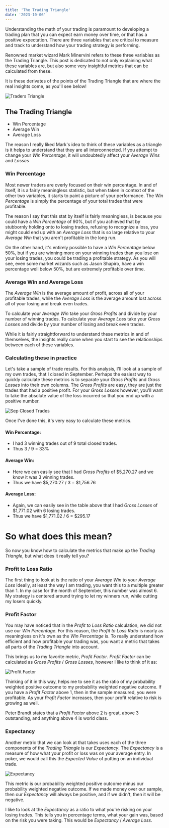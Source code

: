 ```yaml
---
title: 'The Trading Triangle'
date: '2023-10-06'
---
```


Understanding the math of your trading is paramount to developing a trading plan that you can expect earn money over time, or that has a positive expectation.  There are three variables that are critical to measure and track to understand how your trading strategy is performing.

Renowned market wizard Mark Minervini refers to these three variables as the Trading Triangle. This post is dedicated to not only explaining what these variables are, but also some very insightful metrics that can be calculated from these.

It is these derivates of the points of the Trading Triangle that are where the real insights come, as you'll see below!

![Traders Triangle](/assets/blog/trading-triangle/trading-triangle.jpg)

## The Trading Triangle
 - Win Percentage
 - Average Win
 - Average Loss

The reason I really liked Mark's idea to think of these variables as a triangle is it helps to understand that they are all interconnected.  If you attempt to change your *Win Percentage*, it will undoubtedly affect your *Average Wins* and *Losses*

### Win Percentage
Most newer traders are overly focused on their win percentage.  In and of itself, it is a fairly meaningless statistic, but when taken in context of the other two variables, it starts to paint a picture of your performance.
The *Win Percentage* is simply the percentage of your total trades that were profitable.

The reason I say that this stat by itself is fairly meaningless, is because you could have a *Win Percentage* of 90%, but if you achieved that by stubbornly holding onto to losing trades, refusing to recognize a loss, you might could end up with an *Average Loss* that is so large relative to your *Average Win* that you aren't profitable in the long run.

On the other hand, it's entirely possible to have a *Win Percentage* below 50%, but if you are winning more on your winning trades than you lose on your losing trades, you could be trading a profitable strategy.
As you will see, even some market wizards such as Jason Shapiro, have a win percentage well below 50%, but are extremely profitable over time.

### Average Win and Average Loss
The *Average Win* is the average amount of profit, across all of your profitable trades, while the *Average Loss* is the average amount lost across all of your losing and break even trades.

To calculate your *Average Win* take your *Gross Profits* and divide by your number of winning trades.
To calculate your *Average Loss* take your *Gross Losses* and divide by your number of losing and break even trades.

While it is fairly straightforward to understand these metrics in and of themselves, the insights really come when you start to see the relationships between each of these variables.

### Calculating these in practice
Let's take a sample of trade results.
For this analysis, I'll look at a sample of my own trades, that I closed in September.
Perhaps the easiest way to quickly calculate these metrics is to separate your *Gross Profits* and *Gross Losses* into their own columns. 
The *Gross Profits* are easy, they are just the trades that had a positive profit.
For your *Gross Losses* however, you'll want to take the absolute value of the loss incurred so that you end up with a positive number.

![Sep Closed Trades](/assets/blog/trading-triangle/sep-closed-trades.jpg)

Once I've done this, it's very easy to calculate these metrics.

#### Win Percentage:
  - I had 3 winning trades out of 9 total closed trades.
  - Thus 3 / 9 = 33%

#### Average Win:
  - Here we can easily see that I had *Gross Profits* of $5,270.27 and we know it was 3 winning trades.
  - Thus we have $5,270.27 / 3 = $1,756.76

#### Average Loss:
  - Again, we can easily see in the table above that I had *Gross Losses* of $1,771.02 with 6 losing trades.
  - Thus we have $1,771.02 / 6 = $295.17

# So what does this mean?
So now you know how to calculate the metrics that make up the *Trading Triangle*, but what does it really tell you?

### Profit to Loss Ratio
The first thing to look at is the ratio of your *Average Win* to your *Average Loss*
Ideally, at least the way I am trading, you want this to a multiple greater than 1.
In my case for the month of September, this number was almost 6.
My strategy is centered around trying to let my winners run, while cutting my losers quickly.

### Profit Factor
You may have noticed that in the *Profit to Loss Ratio* calculation, we did not use our *Win Percentage*.
For this reason, the *Profit to Loss Ratio* is nearly as meaningless on it's own as the *Win Percentage* is.
To really understand how efficient and how profitable your trading was, you want a metric that takes all parts of the *Trading Triangle* into account.

This brings us to my favorite metric, *Profit Factor*.
*Profit Factor* can be calculated as *Gross Profits* / *Gross Losses*, however I like to think of it as:

![Profit Factor](/assets/blog/trading-triangle/profit-factor.jpg)

Thinking of it in this way, helps me to see it as the ratio of my probability weighted positive outcome to my probability weighted negative outcome.
If you have a *Profit Factor* above 1, then in the sample measured, you were profitable.
As your *Profit Factor* increases, then your profit relative to risk is growing as well.

Peter Brandt states that a *Profit Factor* above 2 is great, above 3 outstanding, and anything above 4 is world class.

### Expectancy
Another metric that we can look at that takes uses each of the three components of the *Trading Triangle* is our *Expectancy*.
The *Expectancy* is a measure of how what your profit or loss was on your average entry.
In poker, we would call this the *Expected Value* of putting on an individual trade.

![Expectancy](/assets/blog/trading-triangle/expectancy.jpg)

This metric is our probability weighted positive outcome minus our probability weighted negative outcome.
If we made money over our sample, then our *Expectancy* will always be positive, and if we didn't, then it will be negative.

I like to look at the *Expectancy* as a ratio to what you're risking on your losing trades.
This tells you in percentage terms, what your gain was, based on the risk you were taking.
This would be *Expectancy* / *Average Loss*.

